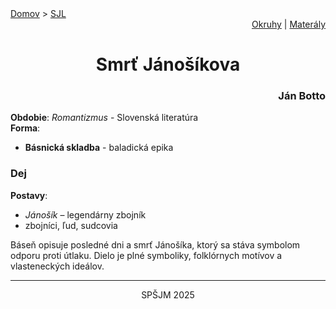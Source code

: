 <div align="center">
    <div align="left">
        <a href="/README.md">Domov</a>
        >
        <a href="../SLOVENCINA.md">SJL</a>
    </div>
    <div align="right">
        <a href="../ustne-okruhy.org.md">Okruhy</a>
        |
        <a href="https://drive.google.com/drive/u/1/folders/1hWhZNvgWC-8cb7jK5zRorX9WfCzyq_WF">Materály</a>
    </div>
<h1>Smrť Jánošíkova</h1>
    <div align="right">
        <h3>Ján Botto</h3>
    </div>
</div>

__Obdobie__: _Romantizmus_ - Slovenská literatúra  
__Forma__:  
- **Básnická skladba** - baladická epika

### Dej
__Postavy__:  
- *Jánošík* – legendárny zbojník  
- zbojníci, ľud, sudcovia

Báseň opisuje posledné dni a smrť Jánošíka, ktorý sa stáva symbolom odporu proti útlaku. Dielo je plné symboliky, folklórnych motívov a vlasteneckých ideálov.

---
<div align="center">
    <p>SPŠJM 2025</p>
</div>